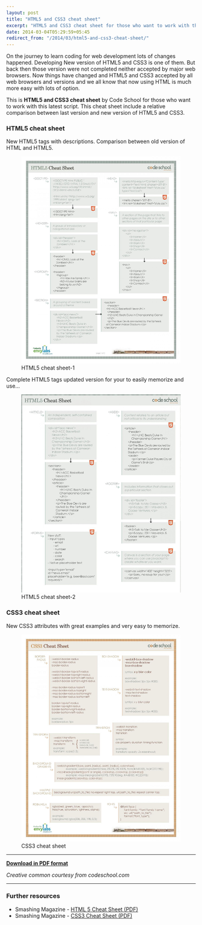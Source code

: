 ```yaml
---
layout: post
title: "HTML5 and CSS3 cheat sheet"
excerpt: "HTML5 and CSS3 cheat sheet for those who want to work with this latest script."
date: 2014-03-04T05:29:59+05:45
redirect_from: "/2014/03/html5-and-css3-cheat-sheet/"
---
```


On the journey to learn coding for web development lots of changes happened. Developing New version of HTML5 and CSS3 is one of them. But back then those version were not completed neither accepted by major web browsers. Now things have changed and HTML5 and CSS3 accepted by all web browsers and versions and we all know that now using HTML is much more easy with lots of option.

This is **HTML5 and CSS3 cheat sheet** by Code School for those who want to work with this latest script. This cheat sheet include a relative comparison between last version and new version of HTML5 and CSS3.

### HTML5 cheat sheet

New HTML5 tags with descriptions. Comparison between old version of HTML and HTML5.

<figure>
  <img alt="HTML5 cheat sheet" border="0" src="/assets/img/2014/20140304--html5-cheat-sheet_w1200.jpg" title="HTML5 cheat sheet" />
  <figcaption>HTML5 cheat sheet-1</figcaption>
</figure>

Complete HTML5 tags updated version for your to easily memorize and use...

<figure>
  <img alt="HTML5 cheat sheet" border="0" src="/assets/img/2014/20140304--html5-cheat-sheet2_w1200.jpg" title="HTML5 cheat sheet-2" />
  <figcaption>HTML5 cheat sheet-2</figcaption>
</figure>

### CSS3 cheat sheet

New CSS3 attributes with great examples and very easy to memorize.

<figure>
  <img alt="CSS3 cheat sheet" border="0" src="/assets/img/2014/20140304--css3-cheat-sheet_w1200.jpg" title="CSS3 cheat sheet" />
  <figcaption>CSS3 cheat sheet</figcaption>
</figure>

---

[**Download in PDF format**](/assets/pdf/2014/20140304--html5-and-css3-cheat-sheet.pdf)

*Creative common courtesy from codeschool.com*

---

### Further resources

* Smashing Magazine - [HTML 5 Cheat Sheet (PDF)](http://www.smashingmagazine.com/2009/07/06/html-5-cheat-sheet-pdf/)
* Smashing Magazine - [CSS3 Cheat Sheet (PDF)](http://www.smashingmagazine.com/2009/07/13/css-3-cheat-sheet-pdf/)

